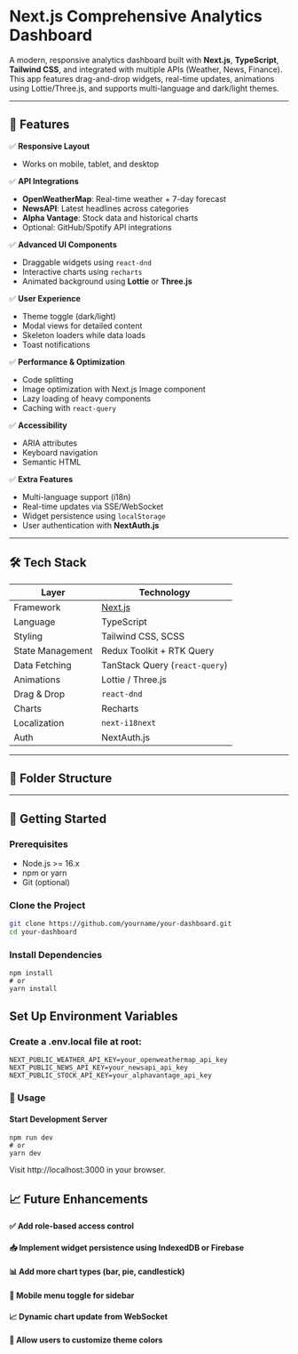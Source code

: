 # Next.js Comprehensive Analytics Dashboard

A modern, responsive analytics dashboard built with **Next.js**, **TypeScript**, **Tailwind CSS**, and integrated with multiple APIs (Weather, News, Finance). This app features drag-and-drop widgets, real-time updates, animations using Lottie/Three.js, and supports multi-language and dark/light themes.

---

## 🧩 Features

✅ **Responsive Layout**
- Works on mobile, tablet, and desktop

✅ **API Integrations**
- **OpenWeatherMap**: Real-time weather + 7-day forecast
- **NewsAPI**: Latest headlines across categories
- **Alpha Vantage**: Stock data and historical charts
- Optional: GitHub/Spotify API integrations

✅ **Advanced UI Components**
- Draggable widgets using `react-dnd`
- Interactive charts using `recharts`
- Animated background using **Lottie** or **Three.js**

✅ **User Experience**
- Theme toggle (dark/light)
- Modal views for detailed content
- Skeleton loaders while data loads
- Toast notifications

✅ **Performance & Optimization**
- Code splitting
- Image optimization with Next.js Image component
- Lazy loading of heavy components
- Caching with `react-query`

✅ **Accessibility**
- ARIA attributes
- Keyboard navigation
- Semantic HTML

✅ **Extra Features**
- Multi-language support (i18n)
- Real-time updates via SSE/WebSocket
- Widget persistence using `localStorage`
- User authentication with **NextAuth.js**

---

## 🛠️ Tech Stack

| Layer | Technology |
|------|------------|
| Framework | [Next.js](https://nextjs.org/ ) |
| Language | TypeScript |
| Styling | Tailwind CSS, SCSS |
| State Management | Redux Toolkit + RTK Query |
| Data Fetching | TanStack Query (`react-query`) |
| Animations | Lottie / Three.js |
| Drag & Drop | `react-dnd` |
| Charts | Recharts |
| Localization | `next-i18next` |
| Auth | NextAuth.js |

---

## 📁 Folder Structure



---

## 🚀 Getting Started

### Prerequisites

- Node.js >= 16.x
- npm or yarn
- Git (optional)

### Clone the Project

```bash
git clone https://github.com/yourname/your-dashboard.git 
cd your-dashboard
```

### Install Dependencies
```
npm install
# or
yarn install
```

## Set Up Environment Variables
### Create a .env.local file at root:

```
NEXT_PUBLIC_WEATHER_API_KEY=your_openweathermap_api_key
NEXT_PUBLIC_NEWS_API_KEY=your_newsapi_api_key
NEXT_PUBLIC_STOCK_API_KEY=your_alphavantage_api_key

```

### 🎯 Usage
#### Start Development Server
```
npm run dev
# or
yarn dev
```

Visit http://localhost:3000 in your browser.

## 📈 Future Enhancements
#### ✅ Add role-based access control
#### 📥 Implement widget persistence using IndexedDB or Firebase
#### 📊 Add more chart types (bar, pie, candlestick)
#### 📲 Mobile menu toggle for sidebar
#### 📈 Dynamic chart update from WebSocket
#### 🎨 Allow users to customize theme colors
